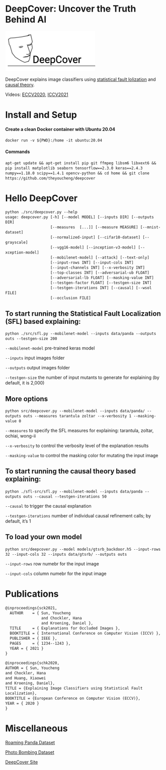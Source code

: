 # DeepCover: Uncover the Truth Behind AI

![alt text](images/deepcover-logo.png)

DeepCover explains image classifiers using [statistical fault lolization](https://www.ecva.net/papers/eccv_2020/papers_ECCV/papers/123730392.pdf) and 
[causal theory](https://openaccess.thecvf.com/content/ICCV2021/papers/Chockler_Explanations_for_Occluded_Images_ICCV_2021_paper.pdf).

Videos: [ECCV2020](https://www.youtube.com/watch?v=vTyfOBAGm_o), [ICCV2021](https://www.cprover.org/deepcover/iccv2021/iccv2021-talk-compatible.mp4) 

# Install and Setup
#### Create a clean Docker container with Ubuntu 20.04
```
docker run -v ${PWD}:/home -it ubuntu:20.04
```
#### Commands
```
apt-get update && apt-get install pip git ffmpeg libsm6 libxext6 && pip install matplotlib seaborn tensorflow==2.3.0 keras==2.4.3 numpy==1.18.0 scipy==1.4.1 opencv-python && cd home && git clone https://github.com/theyoucheng/deepcover
```

# Hello DeepCover
```
python ./src/deepcover.py --help
usage: deepcover.py [-h] [--model MODEL] [--inputs DIR] [--outputs DIR]
                    [--measures  [...]] [--measure MEASURE] [--mnist-dataset]
                    [--normalized-input] [--cifar10-dataset] [--grayscale]
                    [--vgg16-model] [--inception-v3-model] [--xception-model]
                    [--mobilenet-model] [--attack] [--text-only]
                    [--input-rows INT] [--input-cols INT]
                    [--input-channels INT] [--x-verbosity INT]
                    [--top-classes INT] [--adversarial-ub FLOAT]
                    [--adversarial-lb FLOAT] [--masking-value INT]
                    [--testgen-factor FLOAT] [--testgen-size INT]
                    [--testgen-iterations INT] [--causal] [--wsol FILE]
                    [--occlusion FILE]
```


## To start running the Statistical Fault Localization (SFL) based explaining:
```
python ./src/sfl.py --mobilenet-model --inputs data/panda --outputs outs --testgen-size 200
```
`--mobilenet-model`   pre-trained keras model 

`--inputs`            input images folder

`--outputs`           output images folder

`--testgen-size`      the number of input mutants to generate for explaining (by default, it is 2,000) 


## More options
```
python src/deepcover.py --mobilenet-model --inputs data/panda/ --outputs outs --measures tarantula zoltar --x-verbosity 1 --masking-value 0
```
`--measures`      to specify the SFL measures for explaining: tarantula, zoltar, ochiai, wong-ii

`--x-verbosity`   to control the verbosity level of the explanation results

`--masking-value` to control the masking color for mutating the input image


## To start running the causal theory based explaining:
```
python ./sfl-src/sfl.py --mobilenet-model --inputs data/panda --outputs outs --causal --testgen-iterations 50
```
`--causal`              to trigger the causal explanation

`--testgen-iterations`  number of individual causal refinement calls; by default, it’s 1  

## To load your own model
```
python src/deepcover.py --model models/gtsrb_backdoor.h5 --input-rows 32 --input-cols 32 --inputs data/gtsrb/ --outputs outs
```
`--input-rows`    row numebr for the input image 

`--input-cols`    column numebr for the input image 



# Publications
```
@inproceedings{sck2021,
  AUTHOR    = { Sun, Youcheng
                and Chockler, Hana
                and Kroening, Daniel },
  TITLE     = { Explanations for Occluded Images },
  BOOKTITLE = { International Conference on Computer Vision (ICCV) },
  PUBLISHER = { IEEE },
  PAGES     = { 1234--1243 },
  YEAR = { 2021 }
}
```
```
@inproceedings{schk2020,
AUTHOR = { Sun, Youcheng
and Chockler, Hana
and Huang, Xiaowei
and Kroening, Daniel},
TITLE = {Explaining Image Classifiers using Statistical Fault Localization},
BOOKTITLE = {European Conference on Computer Vision (ECCV)},
YEAR = { 2020 }
}
```

# Miscellaneous
[Roaming Panda Dataset](https://github.com/theyoucheng/deepcover/tree/master/roaming-panda/)

[Photo Bombing Dataset](https://github.com/theyoucheng/deepcover/tree/master/data/photobombing/)

[DeepCover Site](https://www.cprover.org/deepcover/)
